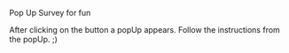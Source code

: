 Pop Up Survey for fun

After clicking on the button a popUp appears.
Follow the instructions from the popUp. ;)
